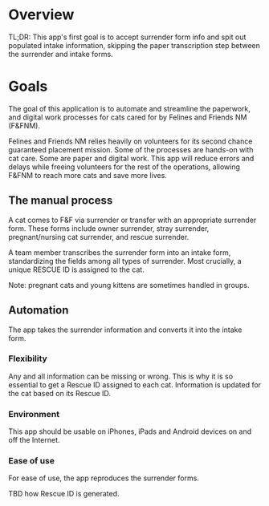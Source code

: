 # Overview
TL;DR: This app's first goal is to accept surrender form info and spit out populated intake information, skipping the paper transcription step between the surrender and intake forms.

# Goals
The goal of this application is to automate and streamline the paperwork, and digital work processes for cats cared for by Felines and Friends NM (F&FNM).

Felines and Friends NM relies heavily on volunteers for its second chance guaranteed placement mission.  Some of the processes are hands-on with cat care. Some are paper and digital work.  This app will reduce errors and delays while freeing volunteers for the rest of the operations, allowing F&FNM to reach more cats and save more lives.

## The manual process

A cat comes to F&F via surrender or transfer with an appropriate surrender form.  These forms include owner surrender, stray surrender, pregnant/nursing cat surrender, and rescue surrender. 

A team member transcribes the surrender form into an intake form, standardizing the fields among all types of surrender.
Most crucially, a unique RESCUE ID is assigned to the cat.

Note: pregnant cats and young kittens are sometimes handled in groups.


## Automation
The app takes the surrender information and converts it into the intake form.
### Flexibility
Any and all information can be missing or wrong. This is why it is so essential to get a Rescue ID assigned to each cat. Information is updated for the cat based on its Rescue ID.
### Environment
This app should be usable on iPhones, iPads and Android devices on and off the Internet.
### Ease of use
 For ease of use, the app reproduces the surrender forms.
 
TBD how Rescue ID is generated.  

